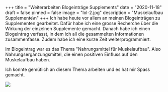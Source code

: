 +++
title = "Weiterarbeiten Blogeinträge Supplements"
date = "2020-11-18"
draft = false
pinned = false
image = "lol-2.jpg"
description = "Muskelaufbau Supplemente\n"
+++
Ich habe heute vor allem an meinen Blogeinträgen zu Supplementen gearbeitet. Dafür habe ich eine grosse Recherche über die Wirkung der einzelnen Supplemente gemacht. Danach habe ich einen Blogeintrag verfasst, in dem ich all die gesammelten Informationen zusammenfasse. Zudem habe ich eine kurze Zeit weiterprogrammiert.

Im Blogeintrag war es das Thema "Nahrungsmittel für Muskelaufbau". Also Nahrungsergänzungsmittel, die einen positiven Einfluss auf den Muskelaufbau haben.

Ich konnte gemütlich an diesem Thema arbeiten und es hat mir Spass gemacht.

![](lol.png)